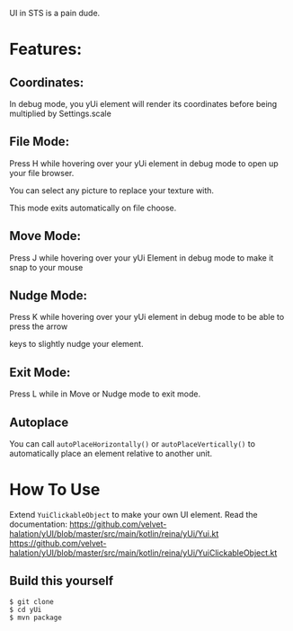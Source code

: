 UI in STS is a pain dude.

# Features:

 ## Coordinates:
 
  In debug mode, you yUi element will render its coordinates before being multiplied by Settings.scale
  
 ## File Mode:
 
  Press H while hovering over your yUi element in debug mode to open up your file browser.
  
  You can select any picture to replace your texture with.
  
  This mode exits automatically on file choose.
  
 ## Move Mode:
 
  Press J while hovering over your yUi Element in debug mode to make it snap to your mouse
  
 ## Nudge Mode:
 
  Press K while hovering over your yUi element in debug mode to be able to press the arrow
  
  keys to slightly nudge your element.
  
 ## Exit Mode:
 
  Press L while in Move or Nudge mode to exit mode.
  
 ## Autoplace
  You can call `autoPlaceHorizontally()` or `autoPlaceVertically()` to automatically place an element relative to another unit.


# How To Use

Extend `YuiClickableObject` to make your own UI element. 
Read the documentation:
https://github.com/velvet-halation/yUI/blob/master/src/main/kotlin/reina/yUi/Yui.kt
https://github.com/velvet-halation/yUI/blob/master/src/main/kotlin/reina/yUi/YuiClickableObject.kt

## Build this yourself
```
$ git clone
$ cd yUi
$ mvn package
```
